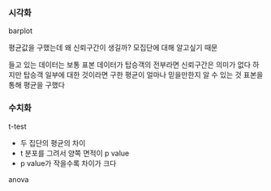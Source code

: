 ### 시각화

barplot

평균값을 구했는데 왜 신뢰구간이 생길까?
모집단에 대해 알고싶기 때문

들고 있는 데이터는 보통 표본
데이터가 탑승객의 전부라면 신뢰구간은 의미가 없다
하지만 탑승객 일부에 대한 것이라면 구한 평균이 얼마나 믿을만한지 알 수 있는 것
표본을 통해 평균을 구했다

### 수치화

t-test
- 두 집단의 평균의 차이
- t 분포를 그려서 양쪽 면적이 p value
- p value가 작을수록 차이가 크다


anova